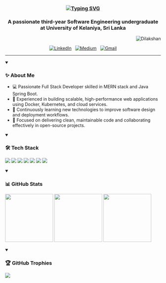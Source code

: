 <h3 align="center">
  <a href="https://git.io/typing-svg">
    <img src="https://readme-typing-svg.demolab.com?font=Fira+Code&weight=600&size=20&pause=1000&color=2A93F7&vCenter=true&multiline=true&random=true&width=435&lines=Hi%F0%9F%91%8B,+I'm+Sivanathan+Dilakshan" alt="Typing SVG" />
  </a>
</h3>

<h3 align="center">
  A passionate third-year Software Engineering undergraduate at University of Kelaniya, Sri Lanka
</h3>

<p align="right">
  <img src="https://komarev.com/ghpvc/?username=SGDilakshan&label=Profile%20views&color=0e75b6&style=flat" alt="Dilakshan" />
</p>

<p align="center">
  <a href="https://www.linkedin.com/in/sivanathandilakshan/"><img alt="LinkedIn" src="https://img.shields.io/badge/linkedin-blue?style=for-the-badge&logo=linkedin&logoColor=white"></a>&nbsp;&nbsp;
  <a href="https://medium.com/@sivanathandilakshan"><img alt="Medium" src="https://img.shields.io/badge/medium-white?style=for-the-badge&logo=medium&logoColor=black"></a>&nbsp;&nbsp;
  <!-- <a href="https://www.hackerrank.com/profile/sgd_dilakshan"><img alt="HackerRank" src="https://img.shields.io/badge/HackerRank-darkgreen?style=for-the-badge&logo=hackerrank"></a>&nbsp;&nbsp; -->
  <a href="mailto:dilakshan.info@gmail.com"><img alt="Gmail" src="https://img.shields.io/badge/contact%20me-red?style=for-the-badge&logo=gmail&logoColor=white"></a>
</p>

<hr>

<details open>
  <summary><h3>✨ About Me</h3></summary>
  <ul>
    <li>💻 Passionate Full Stack Developer skilled in MERN stack and Java Spring Boot.</li>
    <li>🚀 Experienced in building scalable, high-performance web applications using Docker, Kubernetes, and cloud services.</li>
    <li>🌱 Continuously learning new technologies to improve software design and deployment workflows.</li>
    <li>🎯 Focused on delivering clean, maintainable code and collaborating effectively in open-source projects.</li>
  </ul>
</details>

<details open>
  <summary><h3>🛠️ Tech Stack</h3></summary>
  <p>
    <!-- Programming Languages -->
    <img src="https://skillicons.dev/icons?i=java,js,ts,php,html,css" />
    <!-- Frontend Frameworks & Styling -->
    <img src="https://skillicons.dev/icons?i=react,nextjs,redux,tailwind,bootstrap" />
    <!-- Backend & API -->
    <img src="https://skillicons.dev/icons?i=nodejs,express,spring" />
    <!-- Databases -->
    <img src="https://skillicons.dev/icons?i=mysql,mongodb,firebase" />
    <!-- DevOps & CI/CD -->
    <img src="https://skillicons.dev/icons?i=docker,kubernetes,githubactions" />
    <!-- Tools & Platforms -->
    <img src="https://skillicons.dev/icons?i=git,github,postman,maven,vscode" />
    <!-- Cloud Providers -->
    <img src="https://skillicons.dev/icons?i=aws,vercel,netlify" />
  </p>
</details>


<details open>
  <summary><h3>📊 GitHub Stats</h3></summary>
  <p>
    <img src="https://github-readme-stats.vercel.app/api?username=SGDilakshan&theme=holi&show_icons=true&count_private=true" height="155em" />
    <img src="https://github-readme-stats.vercel.app/api/top-langs/?username=SGDilakshan&layout=compact&theme=holi" height="155em" />
    <img src="https://nirzak-streak-stats.vercel.app/?user=SGDilakshan&theme=holi" height="155em" />
  </p>
</details>

<details open>
  <summary><h3>🏆 GitHub Trophies</h3></summary>
  <p>
    <img src="https://github-profile-trophy.vercel.app/?username=SGDilakshan&theme=holi&no-frame=false&margin-w=8" />
  </p>
</details>

<!--
<details open>
  <summary><h3>📝 My Top Blogs</h3></summary>
  <ul>
    <li><a href="#">Getting Started with the MERN Stack</a></li>
    <li><a href="#">Getting Started with Microservices</a></li>
    <li><a href="#">Mastering Design Patterns in Java</a></li>
    <li><a href="#">SOLID Principles Explained in Java</a></li>
    <li><a href="#">Understanding State Management in React.js</a></li>
  </ul>
</details>
-->
